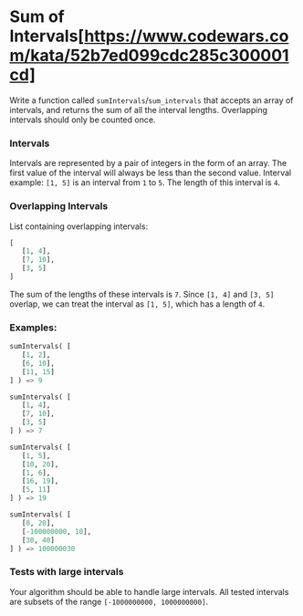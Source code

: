 # Sum of Intervals[https://www.codewars.com/kata/52b7ed099cdc285c300001cd]

Write a function called  `sumIntervals`/`sum_intervals`  that accepts an array of intervals, and returns the sum of all the interval lengths. Overlapping intervals should only be counted once.

### Intervals

Intervals are represented by a pair of integers in the form of an array. The first value of the interval will always be less than the second value. Interval example:  `[1, 5]`  is an interval from  `1`  to  `5`. The length of this interval is  `4`.

### Overlapping Intervals

List containing overlapping intervals:

```python
[
   [1, 4],
   [7, 10],
   [3, 5]
]
```

The sum of the lengths of these intervals is  `7`. Since  `[1, 4]`  and  `[3, 5]`  overlap, we can treat the interval as  `[1, 5]`, which has a length of  `4`.

### Examples:

```python
sumIntervals( [
   [1, 2],
   [6, 10],
   [11, 15]
] ) => 9

sumIntervals( [
   [1, 4],
   [7, 10],
   [3, 5]
] ) => 7

sumIntervals( [
   [1, 5],
   [10, 20],
   [1, 6],
   [16, 19],
   [5, 11]
] ) => 19

sumIntervals( [
   [0, 20],
   [-100000000, 10],
   [30, 40]
] ) => 100000030
```

### Tests with large intervals

Your algorithm should be able to handle large intervals. All tested intervals are subsets of the range  `[-1000000000, 1000000000]`.